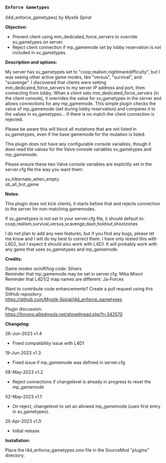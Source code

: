 ### `Enforce Gametypes`
(l4d_enforce_gametypes) by *_Mystik Spiral_*


**Objective:**

* Prevent client using mm_dedicated_force_servers to override sv_gametypes on server.
* Reject client connection if mp_gamemode set by lobby reservation is not included in sv_gametypes.


**Description and options:**

My server has sv_gametypes set to "coop,realism,nightmaredifficulty", but I was seeing other active game modes, like "versus", "survival", and "scavenge". I discovered that clients were setting mm_dedicated_force_servers to my server IP address and port, then connecting from lobby. When a client sets mm_dedicated_force_servers (in the client console), it overrides the value for sv_gametypes in the server and allows connections for any mp_gamemode. This simple plugin checks the value of mp_gamemode (set during lobby reservation) and compares it to the values in sv_gametypes... if there is no match the client connection is rejected.

Please be aware this will block all mutations that are not listed in sv_gametypes, even if the base gamemode for the mutation is listed.

This plugin does not have any configurable console variables, though it does read the values for the Valve console variables sv_gametypes and mp_gamemode.

Please ensure these two Valve console variables are explicitly set in the server.cfg file the way you want them:

sv_hibernate_when_empty  
sb_all_bot_game


**Notes:**

This plugin does not kick clients, it starts before that and rejects connection to the server for non-matching gamemodes. 
 
If sv_gametypes is not set in your server.cfg file, it should default to: 
coop,realism,survival,versus,scavenge,dash,holdout,shootzones
 
I do not plan to add any new features, but if you find any bugs, please let me know and I will do my best to correct them.  I have only tested this with L4D2, but I expect it should also work with L4D1.  It will probably work with any game that uses sv_gametypes and mp_gamemode.


**Credits:**

Game modes on/off/tog code: Silvers  
Reminder that mp_gamemode may be set in server.cfg: Mika Misori  
Reminder that L4D1/2 map names are different: Ja-Forces
 
Want to contribute code enhancements?
Create a pull request using this GitHub repository:  
https://github.com/Mystik-Spiral/l4d_enforce_gametypes

Plugin discussion:  
https://forums.alliedmods.net/showthread.php?t=342570


**Changelog:** 

26-Jun-2023 v1.4
- Fixed compatibility issue with L4D1

19-Jun-2023 v1.3
- Fixed issue if mp_gamemode was defined in server.cfg

08-May-2023 v1.2
- Reject connections if changelevel is already in progress to reset the mp_gamemode

02-May-2023 v1.1
- On reject, changelevel to set an allowed mp_gamemode (uses first entry in sv_gametypes).

25-Apr-2023 v1.0
- Initial release


**Installation:**

Place the l4d_enforce_gametypes.smx file in the SourceMod "plugins" directory.

